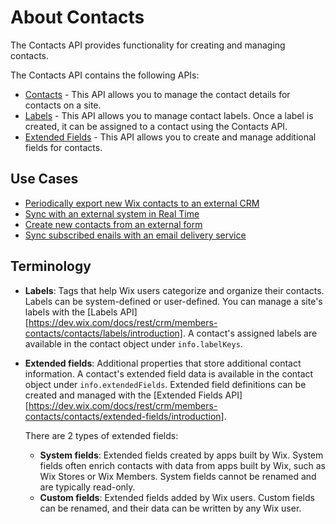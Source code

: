 # About Contacts

The Contacts API provides functionality for creating and managing contacts. 


The Contacts API contains the following APIs:

- [Contacts](https://dev.wix.com/api/rest/contacts/contacts) - This API allows you to manage the contact details for contacts on a site. 
- [Labels](https://dev.wix.com/api/rest/contacts/labels) - This API allows you to manage contact labels. Once a label is created, it can be assigned to a contact using the Contacts API.
- [Extended Fields](https://dev.wix.com/api/rest/contacts/extended-fields) -  This API allows you to create and manage additional fields for contacts. 


## Use Cases
- [Periodically export new Wix contacts to an external CRM](https://dev.wix.com/docs/rest/crm/members-contacts/contacts/sample-flows#periodically-export-new-wix-contacts-to-an-external-crm)
- [Sync with an external system in Real Time](https://dev.wix.com/docs/rest/crm/members-contacts/contacts/sample-flows#real-time-2-way-sync-with-an-external-system)
- [Create new contacts from an external form](https://dev.wix.com/docs/rest/crm/members-contacts/contacts/sample-flows#create-new-contacts-from-an-external-form)
- [Sync subscribed enails with an email delivery service](https://dev.wix.com/docs/rest/crm/members-contacts/contacts/sample-flows#sync-subscribed-emails-with-an-email-delivery-service)


## Terminology

- **Labels**: Tags that help Wix users categorize and organize their contacts.
  Labels can be system-defined or user-defined.
  You can manage a site's labels with the [Labels API][https://dev.wix.com/docs/rest/crm/members-contacts/contacts/labels/introduction].
  A contact's assigned labels are available
  in the contact object under `info.labelKeys`.

- **Extended fields**: Additional properties that store additional contact information.
  A contact's extended field data is available
  in the contact object under `info.extendedFields`.
  Extended field definitions can be created and managed with
  the [Extended Fields API][https://dev.wix.com/docs/rest/crm/members-contacts/contacts/extended-fields/introduction].

  There are 2 types of extended fields:

  - **System fields**: Extended fields created by apps built by Wix.
    System fields often enrich contacts with data from apps built by Wix,
    such as Wix Stores or Wix Members.
    System fields cannot be renamed and are typically read-only.
  - **Custom fields**: Extended fields added by Wix users.
    Custom fields can be renamed,
    and their data can be written by any Wix user.
